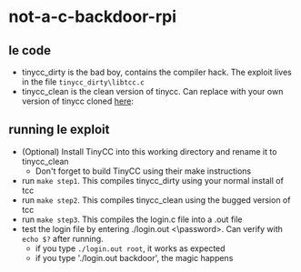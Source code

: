 # not-a-c-backdoor-rpi

## le code
- tinycc_dirty is the bad boy, contains the compiler hack. The exploit lives in the file `tinycc_dirty\libtcc.c`
- tinycc_clean is the clean version of tinycc. Can replace with your own version of tinycc cloned [here](https://github.com/TinyCC/tinycc):
 

## running le exploit
- (Optional) Install TinyCC into this working directory and rename it to tinycc_clean
  - Don't forget to build TinyCC using their make instructions
- run `make step1`. This compiles tinycc_dirty using your normal install of tcc
- run `make step2`. This compiles tinycc_clean using the bugged version of tcc
- run `make step3`. This compiles the login.c file into a .out file
- test the login file by entering ./login.out <\password\>. Can verify with `echo $?` after running.
  - if you type `./login.out root`, it works as expected
  - if you type './login.out backdoor', the magic happens
